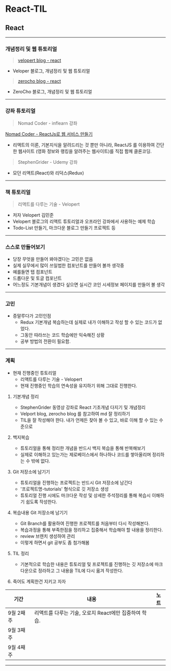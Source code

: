 # React-TIL

## React
---

### 개념정리 및 웹 튜토리얼

> [velopert blog - react](https://velopert.com/reactjs-tutorials)
- Veloper 블로그, 개념정리 및 웹 튜토리얼

> [zerocho blog - react](https://www.zerocho.com/category/React)
- ZeroCho 블로그, 개념정리 및 웹 튜토리얼

---
### 강좌 튜토리얼

> Nomad Coder - inflearn 강좌

[Nomad Coder - ReactJs로 웹 서비스 만들기](https://www.inflearn.com/course/reactjs-web/)
- 리액트의 이론, 기본지식을 알려드리는 것 뿐만 아니라, ReactJS 를 이용하여 간단한 웹사이트 (영화 정보와 랭킹을 알려주는 웹사이트)를 직접 함께 클론코딩.

> StephenGrider - Udemy 강좌
- 모던 리액트(React)와 리덕스(Redux)

---
### 책 튜토리얼
> 리액트를 다루는 기술 - Velopert
- 저자 Velopert 김민준
- Velopert 블로그의 리액트 튜토리얼과 오프라인 강좌에서 사용하는 예제 학습
- Todo-List 만들기, 마크다운 블로그 만들기 프로젝트 등
---
### 스스로 만들어보기

- 당장 무엇을 만들어 봐야겠다는 고민은 없음
- 실제 실무에서 많이 쓰일법한 컴포넌트를 만들어 볼까 생각중
- 예를들면 탭 컴포넌트
- 드롭다운 및 토글 컴포넌트
- 어느정도 기본개념이 생겼다 싶으면 실시간 코인 시세정보 페이지를 만들어 볼 생각
---
### 고민

- 증말루다가 고민인점
    - Redux 기본개념 복습하는데 실제로 내가 이해하고 작성 할 수 있는 코드가 없었다.
    - 그동안 따라쓰는 코드 학습에만 익숙해진 상황
    - 공부 방법의 전환이 필요함.

---
### 계획
- 현재 진행중인 튜토리얼 
    - 리액트를 다루는 기술 - Velopert
    - 현재 진행중인 학습의 연속성을 유지하기 위해 그대로 진행한다.

1. 기본개념 정리
    - StephenGrider 동영상 강좌로 React 기초개념 다지기 및 개념정리
    - Velport blog, zerocho blog 를 참고하여 md 잘 정리하기
    - TIL을 잘 작성해야 한다. 내가 언제든 찾아 볼 수 있고, 바로 이해 할 수 있는 수준으로

2. 백지복습
    - 튜토리얼을 통해 정리한 개념을 반드시 백지 복습을 통해 반복해보기
    - 실제로 이해하고 있는가는 제로베이스에서 하나하나 코드를 쌓아올리며 정리하는 수 밖에 없다.

3. Git 저장소에 남기기
    - 튜토리얼을 진행하는 프로젝트는 반드시 Git 저장소에 남긴다
    - '프로젝트명-tutorials' 형식으로 깃 저장소 생성
    - 튜토리얼 진행 시에도 마크다운 작성 및 상세한 주석정리를 통해 복습시 이해하기 쉽도록 작성한다.

4. 복습내용 Git 저장소에 남기기
    - Git Branch를 활용하여 진행한 프로젝트를 처음부터 다시 작성해본다.
    - 복습과정을 통해 부족한점을 정리하고 집중해서 학습해야 할 내용을 정리한다.
    - review 브렌치 생성하여 관리
    - 이렇게 하면서 git 공부도 좀 첨가해봄

5. TIL 정리
    - 기본적으로 학습한 내용은 튜토리얼 및 프로젝트를 진행하는 깃 저장소에 마크다운으로 정라하고 그 내용을 TIL에 다시 옮겨 작성한다.

6. 죽어도 계획한건 지키고 자자

| 기간 | 내용 | 노트 |
| --- | --- | --- |
| 9월 2째주 | 리액트를 다루는 기술, 오로지 React에만 집중하여 학습. | |
| 9월 3째주 |  | |
| 9월 4째주 |  | |

---

